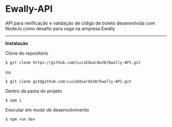 # Ewally-API

API para verificação e validação de cídigo de boleto desenvolvida com NodeJs como desafio para vaga na empresa Ewally

---



**Instalação**

Clone do repositório

`$ git clone https://github.com/LuisEduardo20/Ewally-API.git`

ou

`$ git clone git@github.com:LuisEduardo20/Ewally-API.git `


Dentro da pasta do projeto

`$ npm i`


Executar em modo de desenvolvimento

`$ npm run dev`
